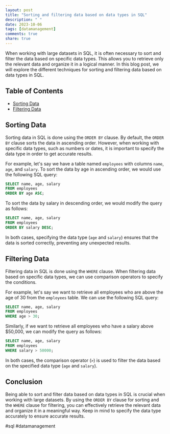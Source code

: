 ```yaml
---
layout: post
title: "Sorting and filtering data based on data types in SQL"
description: " "
date: 2023-10-06
tags: [datamanagement]
comments: true
share: true
---
```


When working with large datasets in SQL, it is often necessary to sort and filter the data based on specific data types. This allows you to retrieve only the relevant data and organize it in a logical manner. In this blog post, we will explore the different techniques for sorting and filtering data based on data types in SQL.

## Table of Contents
- [Sorting Data](#sorting-data)
- [Filtering Data](#filtering-data)

## Sorting Data
Sorting data in SQL is done using the `ORDER BY` clause. By default, the `ORDER BY` clause sorts the data in ascending order. However, when working with specific data types, such as numbers or dates, it is important to specify the data type in order to get accurate results.

For example, let's say we have a table named `employees` with columns `name`, `age`, and `salary`. To sort the data by age in ascending order, we would use the following SQL query:

```sql
SELECT name, age, salary
FROM employees
ORDER BY age ASC;
```

To sort the data by salary in descending order, we would modify the query as follows:

```sql
SELECT name, age, salary
FROM employees
ORDER BY salary DESC;
```

In both cases, specifying the data type (`age` and `salary`) ensures that the data is sorted correctly, preventing any unexpected results.

## Filtering Data
Filtering data in SQL is done using the `WHERE` clause. When filtering data based on specific data types, we can use comparison operators to specify the conditions.

For example, let's say we want to retrieve all employees who are above the age of 30 from the `employees` table. We can use the following SQL query:

```sql
SELECT name, age, salary
FROM employees
WHERE age > 30;
```

Similarly, if we want to retrieve all employees who have a salary above $50,000, we can modify the query as follows:

```sql
SELECT name, age, salary
FROM employees
WHERE salary > 50000;
```

In both cases, the comparison operator (`>`) is used to filter the data based on the specified data type (`age` and `salary`).

## Conclusion
Being able to sort and filter data based on data types in SQL is crucial when working with large datasets. By using the `ORDER BY` clause for sorting and the `WHERE` clause for filtering, you can effectively retrieve the relevant data and organize it in a meaningful way. Keep in mind to specify the data type accurately to ensure accurate results.

#sql #datamanagement